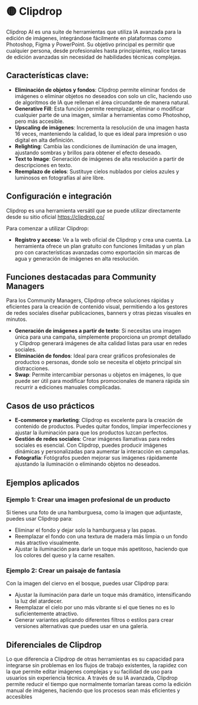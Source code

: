 # 🟡 Clipdrop
Clipdrop AI es una suite de herramientas que utiliza IA avanzada para la edición de imágenes, integrándose fácilmente en plataformas como Photoshop, Figma y PowerPoint. Su objetivo principal es permitir que cualquier persona, desde profesionales hasta principiantes, realice tareas de edición avanzadas sin necesidad de habilidades técnicas complejas.

## Características clave:
- **Eliminación de objetos y fondos**: Clipdrop permite eliminar fondos de imágenes o eliminar objetos no deseados con solo un clic, haciendo uso de algoritmos de IA que rellenan el área circundante de manera natural.
- **Generative Fill**: Esta función permite reemplazar, eliminar o modificar cualquier parte de una imagen, similar a herramientas como Photoshop, pero más accesible.
- **Upscaling de imágenes**: Incrementa la resolución de una imagen hasta 16 veces, manteniendo la calidad, lo que es ideal para impresión o uso digital en alta definición.
- **Relighting**: Cambia las condiciones de iluminación de una imagen, ajustando sombras y brillos para obtener el efecto deseado.
- **Text to Image**: Generación de imágenes de alta resolución a partir de descripciones en texto.
- **Reemplazo de cielos**: Sustituye cielos nublados por cielos azules y luminosos en fotografías al aire libre.

## Configuración e integración
Clipdrop es una herramienta versátil que se puede utilizar directamente desde su sitio oficial https://clipdrop.co/

Para comenzar a utilizar Clipdrop:
- **Registro y acceso**: Ve a la web oficial de Clipdrop y crea una cuenta. La herramienta ofrece un plan gratuito con funciones limitadas y un plan pro con características avanzadas como exportación sin marcas de agua y generación de imágenes en alta resolución.

## Funciones destacadas para Community Managers
Para los Community Managers, Clipdrop ofrece soluciones rápidas y eficientes para la creación de contenido visual, permitiendo a los gestores de redes sociales diseñar publicaciones, banners y otras piezas visuales en minutos.
- **Generación de imágenes a partir de texto**: Si necesitas una imagen única para una campaña, simplemente proporciona un prompt detallado y Clipdrop generará imágenes de alta calidad listas para usar en redes sociales.
- **Eliminación de fondos**: Ideal para crear gráficos profesionales de productos o personas, donde solo se necesita el objeto principal sin distracciones.
- **Swap**: Permite intercambiar personas u objetos en imágenes, lo que puede ser útil para modificar fotos promocionales de manera rápida sin recurrir a ediciones manuales complicadas.

## Casos de uso prácticos
- **E-commerce y marketing**: Clipdrop es excelente para la creación de contenido de productos. Puedes quitar fondos, limpiar imperfecciones y ajustar la iluminación para que los productos luzcan perfectos.
- **Gestión de redes sociales**: Crear imágenes llamativas para redes sociales es esencial. Con Clipdrop, puedes producir imágenes dinámicas y personalizadas para aumentar la interacción en campañas.
- **Fotografía**: Fotógrafos pueden mejorar sus imágenes rápidamente ajustando la iluminación o eliminando objetos no deseados.

## Ejemplos aplicados
### Ejemplo 1: Crear una imagen profesional de un producto
Si tienes una foto de una hamburguesa, como la imagen que adjuntaste, puedes usar Clipdrop para:
- Eliminar el fondo y dejar solo la hamburguesa y las papas.
- Reemplazar el fondo con una textura de madera más limpia o un fondo más atractivo visualmente.
- Ajustar la iluminación para darle un toque más apetitoso, haciendo que los colores del queso y la carne resalten.

### Ejemplo 2: Crear un paisaje de fantasía
Con la imagen del ciervo en el bosque, puedes usar Clipdrop para:
- Ajustar la iluminación para darle un toque más dramático, intensificando la luz del atardecer.
- Reemplazar el cielo por uno más vibrante si el que tienes no es lo suficientemente atractivo.
- Generar variantes aplicando diferentes filtros o estilos para crear versiones alternativas que puedes usar en una galería.

## Diferenciales de Clipdrop
Lo que diferencia a Clipdrop de otras herramientas es su capacidad para integrarse sin problemas en los flujos de trabajo existentes, la rapidez con la que permite editar imágenes complejas y su facilidad de uso para usuarios sin experiencia técnica. A través de su IA avanzada, Clipdrop permite reducir el tiempo que normalmente tomarían tareas como la edición manual de imágenes, haciendo que los procesos sean más eficientes y accesibles
